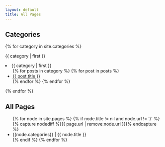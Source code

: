```yaml
---
layout: default
title: All Pages
---
```


<h2>Categories</h2>

{% for category in site.categories %}
<p>{{ category | first }}</p>
  <li><a name="{{ category | first }}">{{ category | first }}</a>
    <ul>
    {% for posts in category %}
      {% for post in posts %}
        <li><a href="{{ post.url }}">{{ post.title }}</a></li>
      {% endfor %}
    {% endfor %}
    </ul>
  </li>
{% endfor %}

<h2>All Pages</h2>

<ul>
{% for node in site.pages %}
	{% if node.title != nil and node.url != '/' %}
	{% capture nodediff %}{{ page.url | remove:node.url }}{% endcapture %}
	<li><a {% if nodediff != page.url %}class="active" {% endif	%}href="{{ node.url }}">{{node.categories}} | {{ node.title }}</a></li>
	{% endif %}
{% endfor %}
</ul>
